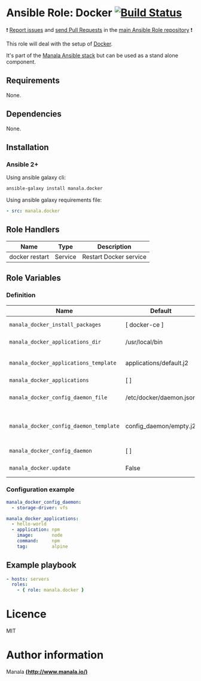 # Ansible Role: Docker [![Build Status](https://travis-ci.org/manala/ansible-role-docker.svg?branch=master)](https://travis-ci.org/manala/ansible-role-docker)

:exclamation: [Report issues](https://github.com/manala/ansible-roles/issues) and [send Pull Requests](https://github.com/manala/ansible-roles/pulls) in the [main Ansible Role repository](https://github.com/manala/ansible-roles) :exclamation:

This role will deal with the setup of [Docker](https://www.docker.com/).

It's part of the [Manala Ansible stack](http://www.manala.io) but can be used as a stand alone component.

## Requirements

None.

## Dependencies

None.

## Installation

### Ansible 2+

Using ansible galaxy cli:

```bash
ansible-galaxy install manala.docker
```

Using ansible galaxy requirements file:

```yaml
- src: manala.docker
```

## Role Handlers

| Name           | Type    | Description            |
| -------------- | ------- | ---------------------- |
| docker restart | Service | Restart Docker service |

## Role Variables

### Definition

| Name                                   | Default                 | Type          | Description                           |
| -------------------------------------- | ----------------------- | ------------- | ------------------------------------- |
| `manala_docker_install_packages`       | [ docker-ce ]           | Array         | Install packages                      |
| `manala_docker_applications_dir`       | /usr/local/bin          | String (path) | Applications dir                      |
| `manala_docker_applications_template`  | applications/default.j2 | String (path) | Applications default template         |
| `manala_docker_applications`           | [ ]                     | Array         | Applications                          |
| `manala_docker_config_daemon_file`     | /etc/docker/daemon.json | String (path) | Daemon configuration file             |
| `manala_docker_config_daemon_template` | config_daemon/empty.j2  | String (path) | Daemon configuration default template |
| `manala_docker_config_daemon`          | [ ]                     | Array         | Daemon configuration                  |
| `manala_docker.update`                 | False                   | Boolean       | Update images                         |

### Configuration example

```yaml
manala_docker_config_daemon:
  - storage-driver: vfs

manala_docker_applications:
  - hello-world
  - application: npm
    image:       node
    command:     npm
    tag:         alpine     
```

## Example playbook

```yaml
- hosts: servers
  roles:
    - { role: manala.docker }
```

# Licence

MIT

# Author information

Manala [**(http://www.manala.io/)**](http://www.manala.io)
